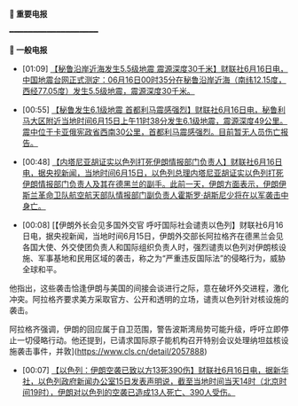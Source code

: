 **🔴 重要电报**

━━━━━━━━━━━━━━━━━━━

**📰 一般电报**

  - [01:09] [【秘鲁沿岸近海发生5.5级地震 震源深度30千米】财联社6月16日电，中国地震台网正式测定：06月16日00时35分在秘鲁沿岸近海（南纬12.15度，西经77.05度）发生5.5级地震，震源深度30千米。](https://www.cls.cn/detail/2057895)

  - [00:55] [【秘鲁发生6.1级地震 首都利马震感强烈】财联社6月16日电，秘鲁利马大区附近当地时间6月15日上午11时38分发生6.1级地震，震源深度49公里。震中位于卡亚俄宪政省西南30公里，首都利马震感强烈。目前暂无人员伤亡报告。](https://www.cls.cn/detail/2057893)

  - [00:48] [【内塔尼亚胡证实以色列打死伊朗情报部门负责人】财联社6月16日电，据央视新闻，当地时间6月15日，以色列总理内塔尼亚胡证实以色列打死伊朗情报部门负责人及其在德黑兰的副手。此前一天，伊朗方面表示，伊朗伊斯兰革命卫队航空航天部队情报部门副负责人霍斯罗·胡斯尼少将在以军袭击中身亡。](https://www.cls.cn/detail/2057891)

  - [00:08] [【伊朗外长会见多国外交官 呼吁国际社会谴责以色列】财联社6月16日电，据央视新闻，当地时间6月15日，伊朗外交部长阿拉格齐在德黑兰会见各国大使、外交使团负责人和国际组织负责人时，强烈谴责以色列对伊朗核设施、军事基地和民用区域的袭击，称之为“严重违反国际法”的侵略行为，威胁全球和平。

他指出，这些袭击恰逢伊朗与美国的间接会谈进行之际，意在破坏外交进程，激化冲突。阿拉格齐要求美方采取官方、公开和透明的立场，谴责以色列针对核设施的袭击。

阿拉格齐强调，伊朗的回应属于自卫范围，警告波斯湾局势可能升级，呼吁立即停止一切侵略行动。他还提到，已请求国际原子能机构召开特别会议处理纳坦兹核设施袭击事件，并敦](https://www.cls.cn/detail/2057888)

  - [00:07] [【以色列：伊朗空袭已致以方13死390伤】财联社6月16日电，据新华社，以色列政府新闻办公室15日发表声明说，截至当地时间当天14时（北京时间19时），伊朗对以色列的空袭已造成13人死亡、390人受伤。](https://www.cls.cn/detail/2057887)
